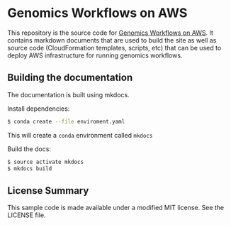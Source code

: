 # Genomics Workflows on AWS

This repository is the source code for [Genomics Workflows on AWS](docs.opendata.aws/genomics-workflows).  It contains markdown documents that are used to build the site as well as source code (CloudFormation templates, scripts, etc) that can be used to deploy AWS infrastructure for running genomics workflows.

## Building the documentation

The documentation is built using mkdocs.

Install dependencies:

```bash
$ conda create --file enviroment.yaml
```

This will create a `conda` environment called `mkdocs`

Build the docs:

```bash
$ source activate mkdocs
$ mkdocs build
```

## License Summary

This sample code is made available under a modified MIT license. See the LICENSE file.
